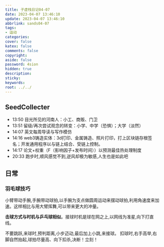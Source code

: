 ```yaml
---
title: 子虚栈日记04-07
date: 2023-04-07 13:46:10
update: 2023-04-07 13:46:10
abbrlink: sands04-07
tags:
- 运动
categories:
cover: false
katex: false
comments: false
copyright:
aside: false
password: 4sion
hidden: true
description: 
sticky: 
keywords:
root: ../../
---
```


## SeedCollecter
- 13:50 目光所见的河南人：小工、商贩、门卫
- 13:51 留级/再次尝试观念的转变：小学、中学（恐惧）；大学（淡然）
- 14:07 英文每周导读与写作模仿
- 14:16 web3铸造实体：3d打印、金属铸造、照片打印，打上区块链存根签名；开发通用程序以与链上结合、受链上控制。
- 14:17 论文+权重（F（影响因子+发布时间））以预测最佳热处理制度
- 20:33 跑步时,顺风感觉不到,逆风却极为敏感,人生也是如此吧


## 日常
### 羽毛球技巧
小臂带动手腕,手腕带动球拍,以手腕为支点做圆周运动来摆动球拍,利用角速度来加速。这样相比与用大臂挥舞,可以带来更大的冲量。

**击球方式与时机与乒乓球相似**。接球时机是球在网之上,以网线为准星,向下打直线。

不要跳跃,来球时,预判距离,小步迈动,最后加上小跳,来接球。
扣球时,右手高举,右脚自然抬起,球拍尽量高、向下扣杀,决断！立刻！